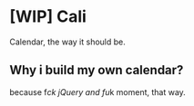 # [WIP] Cali
Calendar, the way it should be.

## Why i build my own calendar?
because f*ck jQuery and fu*k moment, that way.